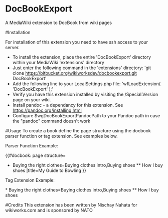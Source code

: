 # DocBookExport
A MediaWiki extension to DocBook from wiki pages


#Installation

For installation of this extension you need to have ssh access to your server.

* To install the extension, place the entire 'DocBookExport' directory within your MediaWiki 'extensions' directory
* Just enter the following command in the 'extensions' directory: 'git clone https://bitbucket.org/wikiworksdev/docbookexport.git DocBookExport'
* Add the following line to your LocalSettings.php file: 'wfLoadExtension( 'DocBookExport' );'
* Verify you have this extension installed by visiting the /Special:Version page on your wiki.
* Install pandoc - a dependancy for this extension. See https://pandoc.org/installing.html
* Configure $wgDocBookExportPandocPath to your Pandoc path in case the "pandoc" command doesn't work

#Usage
To create a book define the page structure using the docbook parser function or tag extension. See examples below.

Parser Function Example:

{{#docbook:
page structure=
* Buying the right clothes=Buying clothes intro,Buying shoes
** How I buy shoes
|title=My Guide to Bowling
}}


Tag Extension Example:


<docbook title="My Guide to Bowling">
* Buying the right clothes=Buying clothes intro,Buying shoes
** How I buy shoes
</docbook>

#Credits
This extension has been written by Nischay Nahata for wikiworks.com and is sponsored by NATO
